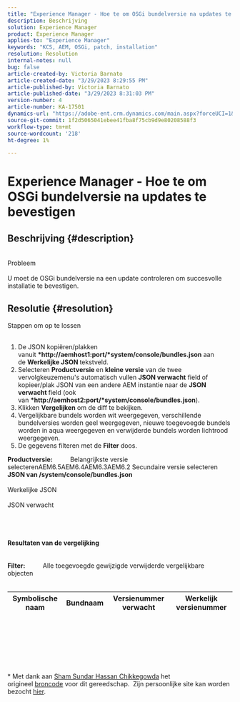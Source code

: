 ```yaml
---
title: "Experience Manager - Hoe te om OSGi bundelversie na updates te bevestigen"
description: Beschrijving
solution: Experience Manager
product: Experience Manager
applies-to: "Experience Manager"
keywords: "KCS, AEM, OSGi, patch, installation"
resolution: Resolution
internal-notes: null
bug: false
article-created-by: Victoria Barnato
article-created-date: "3/29/2023 8:29:55 PM"
article-published-by: Victoria Barnato
article-published-date: "3/29/2023 8:31:03 PM"
version-number: 4
article-number: KA-17501
dynamics-url: "https://adobe-ent.crm.dynamics.com/main.aspx?forceUCI=1&pagetype=entityrecord&etn=knowledgearticle&id=289ee872-70ce-ed11-b597-6045bd006268"
source-git-commit: 1f2d5065041ebee41fba8f75cb9d9e80208588f3
workflow-type: tm+mt
source-wordcount: '218'
ht-degree: 1%

---
```


# Experience Manager - Hoe te om OSGi bundelversie na updates te bevestigen

## Beschrijving {#description}

<br>Probleem<br><br>
U moet de OSGi bundelversie na een update controleren om succesvolle installatie te bevestigen.


## Resolutie {#resolution}

Stappen om op te lossen<br><br>
1. De JSON kopiëren/plakken vanuit <b>*http://aemhost1:port/*system/console/bundles.json</b> aan de <b>Werkelijke JSON </b>tekstveld.
2. Selecteren <b>Productversie </b>en <b>kleine versie</b> van de twee vervolgkeuzemenu&#39;s automatisch vullen <b>JSON verwacht</b> field<b> </b>of kopieer/plak JSON van een andere AEM instantie naar de <b>JSON verwacht </b>field (ook van <b>*http://aemhost2:port/*system/console/bundles.json</b>).
3. Klikken <b>Vergelijken</b> om de diff te bekijken.
4. Vergelijkbare bundels worden wit weergegeven, verschillende bundelversies worden geel weergegeven, nieuwe toegevoegde bundels worden in aqua weergegeven en verwijderde bundels worden lichtrood weergegeven.
5. De gegevens filteren met de <b>Filter</b> doos.

<b>Productversie:</b>          Belangrijkste versie selecterenAEM6.5AEM6.4AEM6.3AEM6.2 Secundaire versie selecteren
<b>JSON van /system/console/bundles.json</b><br><br>Werkelijke JSON <br><br>JSON verwacht <br>
<br> <br><br><br><b>Resultaten van de vergelijking</b><br><br> <br><b>Filter:</b>          Alle toegevoegde gewijzigde verwijderde vergelijkbare objecten     <br><br>

| Symbolische naam | Bundnaam | Versienummer verwacht | Werkelijk versienummer |
| --- | --- | --- | --- |

<br><br><br><br> <br><br>




\* Met dank aan [Sham Sundar Hassan Chikkegowda](https://www.linkedin.com/in/sham-sundar-hassan-chikkegowda-6b03a517) het origineel [broncode](https://github.com/Schikkeg/schikkeg.github.io/blob/master/tools/coi.html) voor dit gereedschap.  Zijn persoonlijke site kan worden bezocht [hier](https://www.aemstuff.com/).
